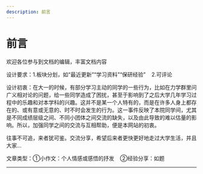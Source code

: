 ```yaml
---
description: 前言
---
```


# 前言

欢迎各位参与到文档的编辑，丰富文档内容

设计要求：1.板块分划，如“最近更新”“学习资料”“保研经验”   $~~$ 2.可评论



设计初衷：在大一的时候，有部分学习主动的同学的一些行为，比如在力学群里问广义相对论的问题，给一些同学造成了困扰，甚至于影响到了之后大学几年学习过程中的乐趣和对本学科的兴趣。这并不是某一个人特有的，而是在许多人身上都存在的、或有意或无意的、时不时会发生的行为。这一事件反映了本院同学间，尤其是不同成绩层级之间、不同小团体之间交流的缺失，以及由此导致的难以估量的影响。所以，加强同学之间的交流与互相帮助，便是本网站的初衷。



往事不可追，来者犹可鉴。交流分享，希望后来者更快更好地走过大学生活，并且大家...

文章类型：①小作文：个人情感或感悟的抒发  $~~$ ②经验分享：如题

---

> 
>
> 
